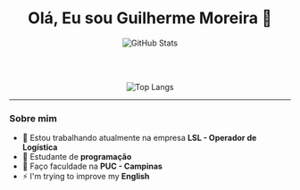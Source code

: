 <h1 align="center">Olá, Eu sou Guilherme Moreira 👋</h1>

<div align="center">

  <!-- Estatísticas do GitHub -->
  <img src="https://github-readme-stats.vercel.app/api?username=GuilhermeMoreira07&show_icons=true&theme=radical" alt="GitHub Stats" />

  <br><br>

  <!-- Linguagens mais usadas -->
  <img src="https://github-readme-stats.vercel.app/api/top-langs/?username=GuilhermeMoreira07&layout=compact&theme=radical&langs_count=8" alt="Top Langs" />

</div>

---

### Sobre mim

- 🔭 Estou trabalhando atualmente na empresa **LSL - Operador de Logística**  
- 🌱 Estudante de **programação**  
- 👯 Faço faculdade na **PUC - Campinas**  
- ⚡ I'm trying to improve my **English**
